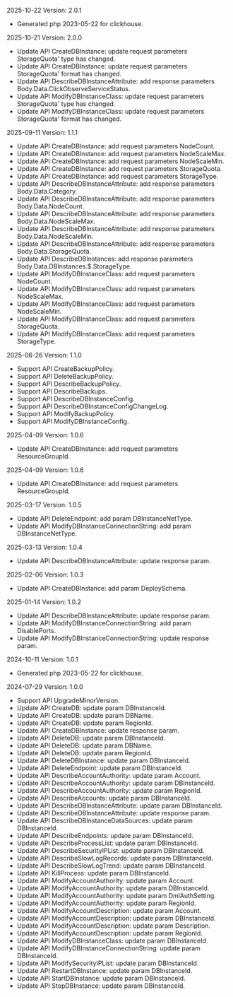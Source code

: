 2025-10-22 Version: 2.0.1
- Generated php 2023-05-22 for clickhouse.

2025-10-21 Version: 2.0.0
- Update API CreateDBInstance: update request parameters StorageQuota' type has changed.
- Update API CreateDBInstance: update request parameters StorageQuota' format has changed.
- Update API DescribeDBInstanceAttribute: add response parameters Body.Data.ClickObserveServiceStatus.
- Update API ModifyDBInstanceClass: update request parameters StorageQuota' type has changed.
- Update API ModifyDBInstanceClass: update request parameters StorageQuota' format has changed.


2025-09-11 Version: 1.1.1
- Update API CreateDBInstance: add request parameters NodeCount.
- Update API CreateDBInstance: add request parameters NodeScaleMax.
- Update API CreateDBInstance: add request parameters NodeScaleMin.
- Update API CreateDBInstance: add request parameters StorageQuota.
- Update API CreateDBInstance: add request parameters StorageType.
- Update API DescribeDBInstanceAttribute: add response parameters Body.Data.Category.
- Update API DescribeDBInstanceAttribute: add response parameters Body.Data.NodeCount.
- Update API DescribeDBInstanceAttribute: add response parameters Body.Data.NodeScaleMax.
- Update API DescribeDBInstanceAttribute: add response parameters Body.Data.NodeScaleMin.
- Update API DescribeDBInstanceAttribute: add response parameters Body.Data.StorageQuota.
- Update API DescribeDBInstances: add response parameters Body.Data.DBInstances.$.StorageType.
- Update API ModifyDBInstanceClass: add request parameters NodeCount.
- Update API ModifyDBInstanceClass: add request parameters NodeScaleMax.
- Update API ModifyDBInstanceClass: add request parameters NodeScaleMin.
- Update API ModifyDBInstanceClass: add request parameters StorageQuota.
- Update API ModifyDBInstanceClass: add request parameters StorageType.


2025-06-26 Version: 1.1.0
- Support API CreateBackupPolicy.
- Support API DeleteBackupPolicy.
- Support API DescribeBackupPolicy.
- Support API DescribeBackups.
- Support API DescribeDBInstanceConfig.
- Support API DescribeDBInstanceConfigChangeLog.
- Support API ModifyBackupPolicy.
- Support API ModifyDBInstanceConfig.


2025-04-09 Version: 1.0.6
- Update API CreateDBInstance: add request parameters ResourceGroupId.


2025-04-09 Version: 1.0.6
- Update API CreateDBInstance: add request parameters ResourceGroupId.


2025-03-17 Version: 1.0.5
- Update API DeleteEndpoint: add param DBInstanceNetType.
- Update API ModifyDBInstanceConnectionString: add param DBInstanceNetType.


2025-03-13 Version: 1.0.4
- Update API DescribeDBInstanceAttribute: update response param.


2025-02-06 Version: 1.0.3
- Update API CreateDBInstance: add param DeploySchema.


2025-01-14 Version: 1.0.2
- Update API DescribeDBInstanceAttribute: update response param.
- Update API ModifyDBInstanceConnectionString: add param DisablePorts.
- Update API ModifyDBInstanceConnectionString: update response param.


2024-10-11 Version: 1.0.1
- Generated php 2023-05-22 for clickhouse.

2024-07-29 Version: 1.0.0
- Support API UpgradeMinorVersion.
- Update API CreateDB: update param DBInstanceId.
- Update API CreateDB: update param DBName.
- Update API CreateDB: update param RegionId.
- Update API CreateDBInstance: update response param.
- Update API DeleteDB: update param DBInstanceId.
- Update API DeleteDB: update param DBName.
- Update API DeleteDB: update param RegionId.
- Update API DeleteDBInstance: update param DBInstanceId.
- Update API DeleteEndpoint: update param DBInstanceId.
- Update API DescribeAccountAuthority: update param Account.
- Update API DescribeAccountAuthority: update param DBInstanceId.
- Update API DescribeAccountAuthority: update param RegionId.
- Update API DescribeAccounts: update param DBInstanceId.
- Update API DescribeDBInstanceAttribute: update param DBInstanceId.
- Update API DescribeDBInstanceAttribute: update response param.
- Update API DescribeDBInstanceDataSources: update param DBInstanceId.
- Update API DescribeEndpoints: update param DBInstanceId.
- Update API DescribeProcessList: update param DBInstanceId.
- Update API DescribeSecurityIPList: update param DBInstanceId.
- Update API DescribeSlowLogRecords: update param DBInstanceId.
- Update API DescribeSlowLogTrend: update param DBInstanceId.
- Update API KillProcess: update param DBInstanceId.
- Update API ModifyAccountAuthority: update param Account.
- Update API ModifyAccountAuthority: update param DBInstanceId.
- Update API ModifyAccountAuthority: update param DmlAuthSetting.
- Update API ModifyAccountAuthority: update param RegionId.
- Update API ModifyAccountDescription: update param Account.
- Update API ModifyAccountDescription: update param DBInstanceId.
- Update API ModifyAccountDescription: update param Description.
- Update API ModifyAccountDescription: update param RegionId.
- Update API ModifyDBInstanceClass: update param DBInstanceId.
- Update API ModifyDBInstanceConnectionString: update param DBInstanceId.
- Update API ModifySecurityIPList: update param DBInstanceId.
- Update API RestartDBInstance: update param DBInstanceId.
- Update API StartDBInstance: update param DBInstanceId.
- Update API StopDBInstance: update param DBInstanceId.


